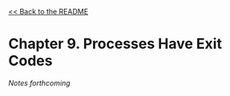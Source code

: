 [&lt;&lt; Back to the README](README.md)

# Chapter 9. Processes Have Exit Codes

*Notes forthcoming*